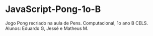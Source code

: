 # JavaScript-Pong-1o-B
Jogo Pong recriado na aula de Pens. Computacional, 1o ano B CELS. Alunos: Eduardo G, Jessé e Matheus M.
